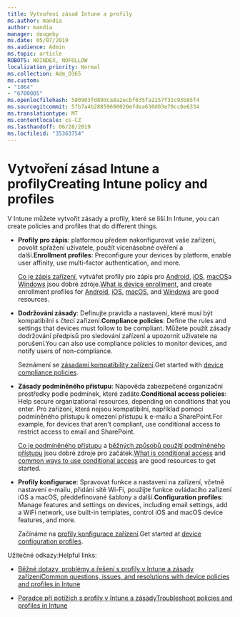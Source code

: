 ```yaml
---
title: Vytvoření zásad Intune a profily
ms.author: mandia
author: mandia
manager: dougeby
ms.date: 05/07/2019
ms.audience: Admin
ms.topic: article
ROBOTS: NOINDEX, NOFOLLOW
localization_priority: Normal
ms.collection: Adm_O365
ms.custom:
- "1064"
- "6700005"
ms.openlocfilehash: 580903fd89dca8a2ecbf635fa2157f31c93b85f4
ms.sourcegitcommit: 5fb7a4b28859690020efdea630d03e70cc0e6334
ms.translationtype: MT
ms.contentlocale: cs-CZ
ms.lasthandoff: 06/28/2019
ms.locfileid: "35363754"
---
```

# <a name="creating-intune-policy-and-profiles"></a><span data-ttu-id="c0755-102">Vytvoření zásad Intune a profily</span><span class="sxs-lookup"><span data-stu-id="c0755-102">Creating Intune policy and profiles</span></span>

<span data-ttu-id="c0755-103">V Intune můžete vytvořit zásady a profily, které se liší.</span><span class="sxs-lookup"><span data-stu-id="c0755-103">In Intune, you can create policies and profiles that do different things.</span></span>

- <span data-ttu-id="c0755-104">**Profily pro zápis**: platformou předem nakonfigurovat vaše zařízení, povolit spřažení uživatele, použít vícenásobné ověření a další.</span><span class="sxs-lookup"><span data-stu-id="c0755-104">**Enrollment profiles**: Preconfigure your devices by platform, enable user affinity, use multi-factor authentication, and more.</span></span>

  <span data-ttu-id="c0755-105">[Co je zápis zařízení](https://docs.microsoft.com/intune/device-enrollment), vytvářet profily pro zápis pro [Android](https://docs.microsoft.com/intune/android-enroll), [iOS](https://docs.microsoft.com/intune/ios-enroll), [macOS](https://docs.microsoft.com/intune/macos-enroll)a [Windows](https://docs.microsoft.com/intune/windows-enrollment-methods) jsou dobré zdroje.</span><span class="sxs-lookup"><span data-stu-id="c0755-105">[What is device enrollment](https://docs.microsoft.com/intune/device-enrollment), and create enrollment profiles for [Android](https://docs.microsoft.com/intune/android-enroll), [iOS](https://docs.microsoft.com/intune/ios-enroll), [macOS](https://docs.microsoft.com/intune/macos-enroll), and [Windows](https://docs.microsoft.com/intune/windows-enrollment-methods) are good resources.</span></span>

- <span data-ttu-id="c0755-106">**Dodržování zásady**: Definujte pravidla a nastavení, které musí být kompatibilní s čtecí zařízení.</span><span class="sxs-lookup"><span data-stu-id="c0755-106">**Compliance policies**: Define the rules and settings that devices must follow to be compliant.</span></span> <span data-ttu-id="c0755-107">Můžete použít zásady dodržování předpisů pro sledování zařízení a upozornit uživatele na porušení.</span><span class="sxs-lookup"><span data-stu-id="c0755-107">You can also use compliance policies to monitor devices, and notify users of non-compliance.</span></span>

  <span data-ttu-id="c0755-108">Seznámení se [zásadami kompatibility zařízení](https://docs.microsoft.com/intune/device-compliance-get-started).</span><span class="sxs-lookup"><span data-stu-id="c0755-108">Get started with [device compliance policies](https://docs.microsoft.com/intune/device-compliance-get-started).</span></span>
- <span data-ttu-id="c0755-109">**Zásady podmíněného přístupu**: Nápověda zabezpečené organizační prostředky podle podmínek, které zadáte.</span><span class="sxs-lookup"><span data-stu-id="c0755-109">**Conditional access policies**: Help secure organizational resources, depending on conditions that you enter.</span></span> <span data-ttu-id="c0755-110">Pro zařízení, která nejsou kompatibilní, například pomocí podmíněného přístupu k omezení přístupu k e-mailu a SharePoint.</span><span class="sxs-lookup"><span data-stu-id="c0755-110">For example, for devices that aren't compliant, use conditional access to restrict access to email and SharePoint.</span></span>

  <span data-ttu-id="c0755-111">[Co je podmíněného přístupu](https://docs.microsoft.com/intune/conditional-access) a [běžných způsobů použití podmíněného přístupu](https://docs.microsoft.com/intune/conditional-access-intune-common-ways-use) jsou dobré zdroje pro začátek.</span><span class="sxs-lookup"><span data-stu-id="c0755-111">[What is conditional access](https://docs.microsoft.com/intune/conditional-access) and [common ways to use conditional access](https://docs.microsoft.com/intune/conditional-access-intune-common-ways-use) are good resources to get started.</span></span>

- <span data-ttu-id="c0755-112">**Profily konfigurace**: Spravovat funkce a nastavení na zařízení, včetně nastavení e-mailu, přidání sítě Wi-Fi, použijte funkce ovládacího zařízení iOS a macOS, předdefinované šablony a další.</span><span class="sxs-lookup"><span data-stu-id="c0755-112">**Configuration profiles**: Manage features and settings on devices, including email settings, add a WiFi network, use built-in templates, control iOS and macOS device features, and more.</span></span>

  <span data-ttu-id="c0755-113">Začínáme na [profily konfigurace zařízení](https://docs.microsoft.com/intune/device-profiles).</span><span class="sxs-lookup"><span data-stu-id="c0755-113">Get started at [device configuration profiles](https://docs.microsoft.com/intune/device-profiles).</span></span>

<span data-ttu-id="c0755-114">Užitečné odkazy:</span><span class="sxs-lookup"><span data-stu-id="c0755-114">Helpful links:</span></span>

- [<span data-ttu-id="c0755-115">Běžné dotazy, problémy a řešení s profily v Intune a zásady zařízení</span><span class="sxs-lookup"><span data-stu-id="c0755-115">Common questions, issues, and resolutions with device policies and profiles in Intune</span></span>](https://docs.microsoft.com/intune/device-profile-troubleshoot)

- [<span data-ttu-id="c0755-116">Poradce při potížích s profily v Intune a zásady</span><span class="sxs-lookup"><span data-stu-id="c0755-116">Troubleshoot policies and profiles in Intune</span></span>](https://docs.microsoft.com/intune/troubleshoot-policies-in-microsoft-intune)
